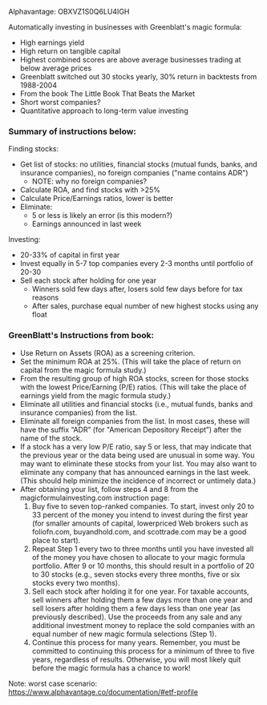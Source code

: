 Alphavantage: OBXVZ1S0Q6LU4IGH

Automatically investing in businesses with Greenblatt's magic formula:
- High earnings yield
- High return on tangible capital
- Highest combined scores are above average businesses trading at below average prices
- Greenblatt switched out 30 stocks yearly, 30% return in backtests from 1988-2004
- From the book The Little Book That Beats the Market
- Short worst companies?
- Quantitative approach to long-term value investing 

### Summary of instructions below:
Finding stocks:
- Get list of stocks: no utilities, financial stocks (mutual funds, banks, and insurance companies), no foreign companies ("name contains ADR")
    - NOTE: why no foreign companies?
- Calculate ROA, and find stocks with >25%
- Calculate Price/Earnings ratios, lower is better
- Eliminate:
    - 5 or less is likely an error (is this modern?)
    - Earnings announced in last week

Investing: 
- 20-33% of capital in first year
- Invest equally in 5-7 top companies every 2-3 months until portfolio of 20-30
- Sell each stock after holding for one year
    - Winners sold few days after, losers sold few days before for tax reasons
    - After sales, purchase equal number of new highest stocks using any float



### GreenBlatt's Instructions from book:
- Use Return on Assets (ROA) as a screening criterion.
- Set the minimum ROA at 25%. (This will take the place of return on capital from the magic formula study.)
- From the resulting group of high ROA stocks, screen for those stocks with the lowest Price/Earning (P/E) ratios. (This will take the place of earnings yield from the magic formula study.)
- Eliminate all utilities and financial stocks (i.e., mutual funds, banks and insurance companies) from the list.
- Eliminate all foreign companies from the list. In most cases, these will have the suffix “ADR” (for "American Depository Receipt”) after the name of the stock.
- If a stock has a very low P/E ratio, say 5 or less, that may indicate that the previous year or the data being used are unusual in some way. You may want to eliminate these stocks from your list. You may also want to eliminate any company that has announced earnings in the last week. (This should help minimize the incidence of incorrect or untimely data.)
- After obtaining your list, follow steps 4 and 8 from the magicformulainvesting.com instruction page:
    1. Buy five to seven top-ranked companies. To start, invest only 20 to 33 percent of the money you intend to invest during the first year (for smaller amounts of capital, lowerpriced Web brokers such as foliofn.com, buyandhold.com, and scottrade.com may be a good place to start).
    2. Repeat Step 1 every two to three months until you have invested all of the money you have chosen to allocate to your magic formula portfolio. After 9 or 10 months, this should result in a portfolio of 20 to 30 stocks (e.g., seven stocks every three months, five or six stocks every two months).
    3. Sell each stock after holding it for one year. For taxable accounts, sell winners after holding them a few days more than one year and sell losers after holding them a few days less than one year (as previously described). Use the proceeds from any sale and any additional investment money to replace the sold companies with an equal number of new magic formula selections (Step 1).
    4. Continue this process for many years. Remember, you must be committed to continuing this process for a minimum of three to five years, regardless of results. Otherwise, you will most likely quit before the magic formula has a chance to work!


Note: worst case scenario: https://www.alphavantage.co/documentation/#etf-profile

